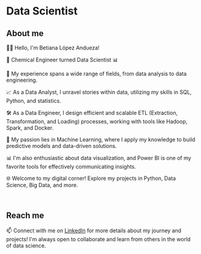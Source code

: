 # Data Scientist

## About me

👩‍💻 Hello, I'm Betiana López Andueza!

🧪 Chemical Engineer turned Data Scientist 📊

💼 My experience spans a wide range of fields, from data analysis to data engineering.

📈 As a Data Analyst, I unravel stories within data, utilizing my skills in SQL, Python, and statistics.

🛠️ As a Data Engineer, I design efficient and scalable ETL (Extraction, Transformation, and Loading) processes, working with tools like Hadoop, Spark, and Docker.

🧠 My passion lies in Machine Learning, where I apply my knowledge to build predictive models and data-driven solutions.

📊 I'm also enthusiastic about data visualization, and Power BI is one of my favorite tools for effectively communicating insights.

🌐 Welcome to my digital corner! Explore my projects in Python, Data Science, Big Data, and more.


<br>

## Reach me

📫 Connect with me on [LinkedIn](www.linkedin.com/in/betiana-lopez-andueza) for more details about my journey and projects! I'm always open to collaborate and learn from others in the world of data science.



